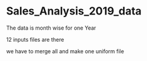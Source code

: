 # Sales_Analysis_2019_data

The data is month wise for one Year

12 inputs files are there 

we have to merge all and make one uniform file
